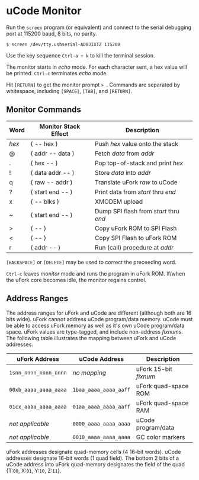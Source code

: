 # uCode Monitor

Run the `screen` program (or equivalent)
and connect to the serial debugging port
at 115200 baud, 8 bits, no parity.

    $ screen /dev/tty.usbserial-AD0JIXTZ 115200

Use the key sequence `Ctrl-a + k` to kill the terminal session.

The monitor starts in _echo_ mode.
For each character sent,
a hex value will be printed.
`Ctrl-c` terminates _echo_ mode.

Hit `[RETURN]` to get the monitor prompt `> `.
Commands are separated by whitespace,
including `[SPACE]`, `[TAB]`, and `[RETURN]`.

## Monitor Commands

Word    | Monitor Stack Effect      | Description
--------|---------------------------|-----------------------------------
_hex_   | ( -- hex )                | Push _hex_ value onto the stack
@       | ( addr -- data )          | Fetch _data_ from _addr_
.       | ( hex -- )                | Pop top-of-stack and print _hex_
!       | ( data addr -- )          | Store _data_ into _addr_
q       | ( raw -- addr )           | Translate uFork _raw_ to uCode
?       | ( start end -- )          | Print data from _start_ thru _end_
x       | ( -- blks )               | XMODEM upload
~       | ( start end -- )          | Dump SPI flash from _start_ thru _end_
\>      | ( -- )                    | Copy uFork ROM to SPI Flash
\<      | ( -- )                    | Copy SPI Flash to uFork ROM
r       | ( addr -- )               | Run (call) procedure at _addr_

`[BACKSPACE]` or `[DELETE]` may be used
to correct the preceeding word.

`Ctrl-c` leaves _monitor_ mode
and runs the program in uFork ROM.
If/when the uFork core becomes idle,
the monitor regains control.

## Address Ranges

The address ranges for uFork and uCode are different
(although both are 16 bits wide).
uFork cannot address uCode program/data memory.
uCode must be able to access uFork memory
as well as it's own uCode program/data space.
uFork values are type-tagged,
and include non-address _fixnums_.
The following table illustrates the mapping
between uFork and uCode addresses.

uFork Address           | uCode Address         | Description
------------------------|-----------------------|------------------------
`1snn_nnnn_nnnn_nnnn`   | _no mapping_          | uFork 15-bit _fixnum_
`00xb_aaaa_aaaa_aaaa`   | `1baa_aaaa_aaaa_aaff` | uFork quad-space ROM
`01cx_aaaa_aaaa_aaaa`   | `01aa_aaaa_aaaa_aaff` | uFork quad-space RAM
_not applicable_        | `0000_aaaa_aaaa_aaaa` | uCode program/data
_not applicable_        | `0010_aaaa_aaaa_aaaa` | GC color markers

uFork addresses designate quad-memory cells (4 16-bit words).
uCode addresses designate 16-bit words (1 quad field).
The bottom 2 bits of a uCode address into uFork quad-memory
designates the field of the quad
{T:`00`, X:`01`, Y:`10`, Z:`11`}.
